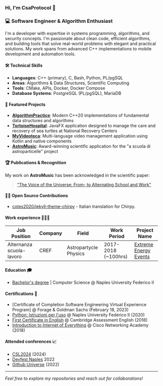 ### Hi, I'm CsaProtocol 👋

### 💻 Software Engineer & Algorithm Enthusiast

I'm a developer with expertise in systems programming, algorithms, and security concepts. I'm passionate about clean code, efficient algorithms, and building tools that solve real-world problems with elegant and practical solutions. My work spans from advanced C++ implementations to mobile development and automation tools.

#### 🛠️ Technical Skills
- **Languages**: C++ (primary), C, Bash, Python, PL/pgSQL
- **Areas**: Algorithms & Data Structures, Scientific Computing
- **Tools**: CMake, APIs, Docker, Docker Compose
- **Database Systems**: PostgreSQL (PL/pgSQL), MariaDB

#### 🚀 Featured Projects
- **[AlgorithmPractice](https://github.com/CsaProtocol/AlgorithmPractice)**: Modern C++20 implementations of fundamental data structures and algorithms
- **[TortoiseHospital](https://github.com/CsaProtocol/TortoiseHospital)**: JavaFX application designed to manage the care and recovery of sea turtles at National Recovery Centers
- **[MyVideoteca](https://github.com/CsaProtocol/MyVideoteca)**: Multi-language video management application using Kotlin and native components
- **[AstroMusic](https://github.com/CsaProtocol/AstroMusic)**: Award-winning scientific application for the "a scuola di astroparticelle" project

#### 🏆 Publications & Recognition
My work on **AstroMusic** has been acknowledged in the scientific paper:
> ["The Voice of the Universe: From- to Alternating School and Work"](https://www.researchgate.net/publication/322478644_The_Voice_of_the_Universe_From-_to_Alternating_School_and_Work)

#### 👨‍💻 Open Source Contributions

- [cotes2020/jekyll-theme-chirpy](https://github.com/cotes2020/jekyll-theme-chirpy) - Italian translation for Chirpy.

#### Work experience 🧑🏻‍💻
| Job Position | Company | Field | Work Period | Project Name |
| ---------------------------- | ------------------ | ---------------------------- | -------------------------- | -------------------------- |
|  Alternanza scuola-lavoro | CREF | Astropartycle Physics | 2017-2018 (~100hrs) |  [Extreme Energy Events](https://eee.centrofermi.it/en/) |

#### Education 🎓
- [Bachelor's degree](https://informatica.dieti.unina.it/index.php/it/) | Computer Science @ Naples University Federico II 

#### Certifications 📜

- [Certificate of Completion Software Engineering Virtual Experience Program] @ Forage & Goldman Sachs (February 18, 2023)
- [Python: Istruzioni per l'uso](https://www.coursera.org/account/accomplishments/certificate/2VLFJRXASC7J) @ Naples University Federico II (2020)
- [First Certificate in English]() @ Cambridge Assessment English (2018)
- [Introduction to Internet of Everything]() @ Cisco Networking Academy (2018)

#### Attended conferences 📈
- [CSL2024](https://csl2024.github.io/Home/) (2024)
- [Devfest Naples](https://gdgnapoli.it/) 2022
- [Github Universe](https://githubuniverse.com/) (2022)

---

*Feel free to explore my repositories and reach out for collaborations!*

